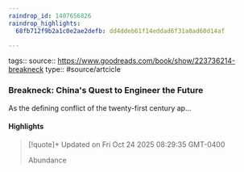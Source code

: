 ```yaml
---
raindrop_id: 1407656826
raindrop_highlights:
  68fb712f9b2a1c0e2ae2defb: dd4ddeb61f14eddad6f31a0ad60d14af

---
```


tags::
source:: https://www.goodreads.com/book/show/223736214-breakneck
type:: #source/artcicle 

### Breakneck: China&#39;s Quest to Engineer the Future

As the defining conflict of the twenty-first century ap…

#### Highlights

> [!quote]+ Updated on Fri Oct 24 2025 08:29:35 GMT-0400
>
> Abundance
